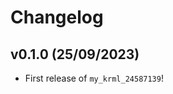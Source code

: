 # Changelog

<!--next-version-placeholder-->

## v0.1.0 (25/09/2023)

- First release of `my_krml_24587139`!